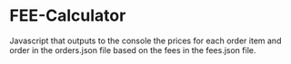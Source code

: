 # FEE-Calculator
Javascript that outputs to the console the prices for each order item and order in the orders.json file based on the fees in the fees.json file.
